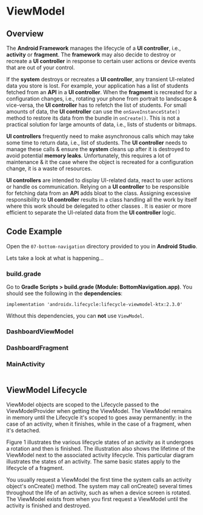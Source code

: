 # **ViewModel**

## Overview

The **Android Framework** manages the lifecycle of a **UI controller**, i.e., **activity** or **fragment**. The **framework** may also decide to destroy or recreate a **UI controller** in response to certain user actions or device events that are out of your control.

If the **system** destroys or recreates a **UI controller**, any transient UI-related data you store is lost. For example, your application has a list of students fetched from an **API** in a **UI controller**. When the **fragment** is recreated for a configuration changes, i.e., rotating your phone from portrait to landscape & vice-versa, the **UI controller** has to refetch the list of students. For small amounts of data, the **UI controller** can use the `onSaveInstanceState()` method to restore its data from the bundle in `onCreate()`. This is not a practical solution for large amounts of data, i.e., lists of students or bitmaps.

**UI controllers** frequently need to make asynchronous calls which may take some time to return data, i.e., list of students. The **UI controller** needs to manage these calls & ensure the **system** cleans up after it is destroyed to avoid potential **memory leaks**. Unfortunately, this requires a lot of maintenance & it the case where the object is recreated for a configuration change, it is a waste of resources.

**UI controllers** are intended to display UI-related data, react to user actions or handle os communication. Relying on a **UI controller** to be responsible for fetching data from an **API** adds bloat to the class. Assigning excessive responsibility to **UI controller** results in a class handling all the work by itself where this work should be delegated to other classes . It is easier or more efficient to separate the UI-related data from the **UI controller** logic.

## Code Example
Open the `07-bottom-navigation` directory provided to you in **Android Studio**. 

Lets take a look at what is happening...

### build.grade

Go to **Gradle Scripts > build.grade (Module: BottomNavigation.app)**. You should see the following in the **dependencies**:

```
implementation 'androidx.lifecycle:lifecycle-viewmodel-ktx:2.3.0'
```

Without this dependencies, you can **not** use `ViewModel`.

### DashboardViewModel

### DashboardFragment

### MainActivity

```kotlin

```

## ViewModel Lifecycle
ViewModel objects are scoped to the Lifecycle passed to the ViewModelProvider when getting the ViewModel. The ViewModel remains in memory until the Lifecycle it's scoped to goes away permanently: in the case of an activity, when it finishes, while in the case of a fragment, when it's detached.

Figure 1 illustrates the various lifecycle states of an activity as it undergoes a rotation and then is finished. The illustration also shows the lifetime of the ViewModel next to the associated activity lifecycle. This particular diagram illustrates the states of an activity. The same basic states apply to the lifecycle of a fragment.

You usually request a ViewModel the first time the system calls an activity object's onCreate() method. The system may call onCreate() several times throughout the life of an activity, such as when a device screen is rotated. The ViewModel exists from when you first request a ViewModel until the activity is finished and destroyed.